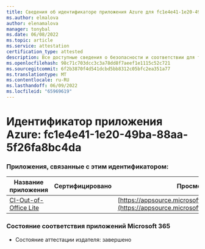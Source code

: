 ```yaml
---
title: Сведения об идентификаторе приложения Azure для fc1e4e41-1e20-49ba-88aa-5f26fa8bc4da
ms.author: elmalova
author: elenamalova
manager: tonybal
ms.date: 06/08/2022
ms.topic: article
ms.service: attestation
certification_type: attested
description: Все доступные сведения о безопасности и соответствии для fc1e4e41-1e20-49ba-88aa-5f26fa8bc4da.
ms.openlocfilehash: 98c71c703dcc3c3a78dd8f7aeef1e1115c52c721
ms.sourcegitcommit: 6f2b3870f4d541dcbd5bb8312c05bfc2ea351a77
ms.translationtype: MT
ms.contentlocale: ru-RU
ms.lasthandoff: 06/09/2022
ms.locfileid: "65969619"
---
```

# <a name="azure-app-id-fc1e4e41-1e20-49ba-88aa-5f26fa8bc4da"></a>Идентификатор приложения Azure: fc1e4e41-1e20-49ba-88aa-5f26fa8bc4da


### <a name="apps-associated-with-this-id"></a>Приложения, связанные с этим идентификатором:
| **Название приложения** | **Сертифицировано** | **Просмотр в AppSource** |
|--------------|---------------|-----------------------|
| [CI-Out-of-Office Lite](../forward/WA200002748.md) |  | [https://appsource.microsoft.com/product/office/WA200002748](https://appsource.microsoft.com/product/office/WA200002748) |

### <a name="microsoft-365-app-compliance-status"></a>Состояние соответствия приложений Microsoft 365
- Состояние аттестации издателя: завершено
